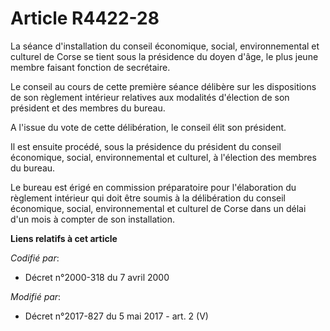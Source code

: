 # Article R4422-28

La séance d'installation du     conseil économique, social, environnemental et culturel de Corse se tient sous la présidence
du doyen d'âge, le plus jeune membre faisant fonction de secrétaire. 

Le conseil au cours de cette première séance délibère sur les dispositions de son règlement intérieur relatives aux modalités
d'élection de son président et des membres du bureau. 

A l'issue du vote de cette délibération, le conseil élit son président. 

Il est ensuite procédé, sous la présidence du président du     conseil économique, social, environnemental et culturel, à
l'élection des membres du bureau. 

Le bureau est érigé en commission préparatoire pour l'élaboration du règlement intérieur qui doit être soumis à la
délibération du     conseil économique, social, environnemental et culturel de Corse dans un délai d'un mois à compter de son
installation.

**Liens relatifs à cet article**

_Codifié par_:

  - Décret n°2000-318 du 7 avril 2000

_Modifié par_:

  - Décret n°2017-827 du 5 mai 2017 - art. 2 (V)
